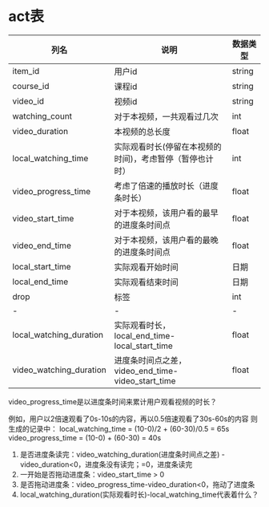 # act表

| 列名                    | 说明                                                     | 数据类型 |
| ----------------------- | -------------------------------------------------------- | -------- |
| item_id                 | 用户id                                                   | string   |
| course_id               | 课程id                                                   | string   |
| video_id                | 视频id                                                   | string   |
| watching_count          | 对于本视频，一共观看过几次                               | int      |
| video_duration          | 本视频的总长度                                           | float    |
| local_watching_time     | 实际观看时长(停留在本视频的时间)，考虑暂停（暂停也计时） | int      |
| video_progress_time     | 考虑了倍速的播放时长（进度条时长）                       | float    |
| video_start_time        | 对于本视频，该用户看的最早的进度条时间点                 | float    |
| video_end_time          | 对于本视频，该用户看的最晚的进度条时间点                 | float    |
| local_start_time        | 实际观看开始时间                                         | 日期     |
| local_end_time          | 实际观看结束时间                                         | 日期     |
| drop                    | 标签                                                     | int      |
| -                       | -                                                        | -        |
| local_watching_duration | 实际观看时长，local_end_time-local_start_time            | float    |
| video_watching_duration | 进度条时间点之差，video_end_time-video_start_time        | float    |

video_progress_time是以进度条时间来累计用户观看视频的时长？

例如，用户以2倍速观看了0s-10s的内容，再以0.5倍速观看了30s-60s的内容
则生成的记录中：
local_watching_time = (10-0)/2 + (60-30)/0.5 = 65s
video_progress_time = (10-0) + (60-30) = 40s

1. 是否进度条读完：video_watching_duration(进度条时间点之差) - video_duration<0，进度条没有读完；=0，进度条读完
2. 一开始是否拖动进度条：video_start_time > 0
3. 是否拖动进度条：video_progress_time-video_duration<0，拖动了进度条
4. local_watching_duration(实际观看时长)-local_watching_time代表着什么？
